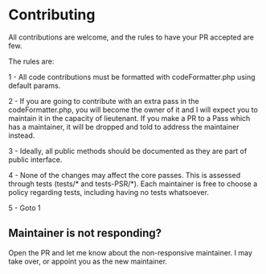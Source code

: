 # Contributing

All contributions are welcome, and the rules to have your PR accepted are few.

The rules are:

1 - All code contributions must be formatted with codeFormatter.php using default params.

2 - If you are going to contribute with an extra pass in the codeFormatter.php, you will become the owner of it and I will expect you to maintain it in the capacity of lieutenant. If you make a PR to a Pass which has a maintainer, it will be dropped and told to address the maintainer instead.

3 - Ideally, all public methods should be documented as they are part of public interface.

4 - None of the changes may affect the core passes. This is assessed through tests (tests/* and tests-PSR/*). Each maintainer is free to choose a policy regarding tests, including having no tests whatsoever.

5 - Goto 1


## Maintainer is not responding?

Open the PR and let me know about the non-responsive maintainer. I may take over, or appoint you as the new maintainer.


